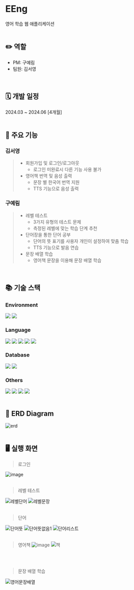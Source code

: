 # EEng

영어 학습 웹 애플리케이션
<br>
<br>

## ✏️ 역할
- PM: 구예림
- 팀원: 김서영
<br>

## 🗓️ 개발 일정

2024.03 ~ 2024.06 [4개월]
<br>
<br>

## 📌 주요 기능

### 김서영
> - 회원가입 및 로그인/로그아웃
>     - 로그인 미완료시 다른 기능 사용 불가
> - 영어책 번역 및 음성 출력
>     - 문장 별 한국어 번역 지원
>     - TTS 기능으로 음성 출력

### 구예림
> - 레벨 테스트
>     - 3가지 유형의 테스트 문제
>     - 측정된 레벨에 맞는 학습 단계 추천
> - 단어장을 통한 단어 공부
>     - 단어의 뜻 표기를 사용자 개인이 설정하여 맞춤 학습
>     - TTS 기능으로 발음 연습
> - 문장 배열 학습
>     - 영어책 문장을 이용해 문장 배열 학습
<br>

## 📚 기술 스택


### Environment

<img src="https://img.shields.io/badge/SpringBoot-6DB33F?style=for-the-badge&logo=SpringBoot&logoColor=white"> <img src="https://img.shields.io/badge/intellij idea-007396?style=for-the-badge&logo=intellijidea&logoColor=white"> 

### Language

<img src="https://img.shields.io/badge/java-007396?style=for-the-badge&logo=java&logoColor=white"> <img src="https://img.shields.io/badge/jsp-352A71?style=for-the-badge&logo=jsp&logoColor=white"> <img src="https://img.shields.io/badge/javascript-F7DF1E?style=for-the-badge&logo=javascript&logoColor=white"> <img src="https://img.shields.io/badge/html5-E34F26?style=for-the-badge&logo=html5&logoColor=white"> <img src="https://img.shields.io/badge/CSS3-1572B6?style=for-the-badge&logo=CSS3&logoColor=white">

### Database
<img src="https://img.shields.io/badge/oracle-F80000?style=for-the-badge&logo=oracle&logoColor=white"> <img src="https://img.shields.io/badge/JPA-004088?style=for-the-badge&logo=JPA&logoColor=white">

### Others
<img src="https://img.shields.io/badge/AmazonWebServices-FF9E0F?style=for-the-badge&logo=AmazonWebServices&logoColor=white"> <img src="https://img.shields.io/badge/Notion-000000?style=for-the-badge&logo=Notion&logoColor=white"> <img src="https://img.shields.io/badge/git-F05032?style=for-the-badge&logo=git&logoColor=white"> <img src="https://img.shields.io/badge/github-181717?style=for-the-badge&logo=github&logoColor=white">
<br>
<br>


## 📎 ERD Diagram

![erd](https://github.com/user-attachments/assets/8867a932-0db4-4446-bb7f-6580e6d16e3e)
<br>
<br>


## 🖥️ 실행 화면

>로그인

![image](https://github.com/user-attachments/assets/7d327d0f-22b1-4665-9906-108eb8533f2f)
<br>
<br>

>레벨 테스트

![레벨단어](https://github.com/user-attachments/assets/18c83893-255b-4587-80c6-f595beab8594)
![레벨문장](https://github.com/user-attachments/assets/f84450af-f86f-4b1c-a178-773070951f56)
<br>
<br>

>단어

![단어뜻](https://github.com/user-attachments/assets/823f6ec6-4e36-4c61-a8cc-d971921cddc9)
![단어뜻없음1](https://github.com/user-attachments/assets/c60baa32-1589-4ee1-942c-d3af9d72569a)
![단어리스트](https://github.com/user-attachments/assets/f708442d-674e-4d20-bc70-65383a374674)
<br>
<br>

>영어책
![image](https://github.com/user-attachments/assets/7ef30ceb-e058-4f1c-8fd6-a71d847a39d7)
![책](https://github.com/user-attachments/assets/229b1cf4-fafb-46bd-a6c2-5d5290a4491d)
<br>
<br>

>문장 배열 학습

![영어문장배열](https://github.com/user-attachments/assets/9b475642-fda9-4416-9359-947b97aa0dd1)

